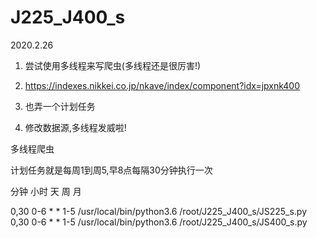 # J225_J400_s

2020.2.26


1. 尝试使用多线程来写爬虫(多线程还是很厉害!)

2. https://indexes.nikkei.co.jp/nkave/index/component?idx=jpxnk400


3. 也弄一个计划任务


4. 修改数据源,多线程发威啦!

多线程爬虫



计划任务就是每周1到周5,早8点每隔30分钟执行一次

分钟  小时 天  周  月

0,30  0-6 * * 1-5   /usr/local/bin/python3.6 /root/J225_J400_s/JS225_s.py
0,30  0-6 * * 1-5   /usr/local/bin/python3.6 /root/J225_J400_s/JS400_s.py
